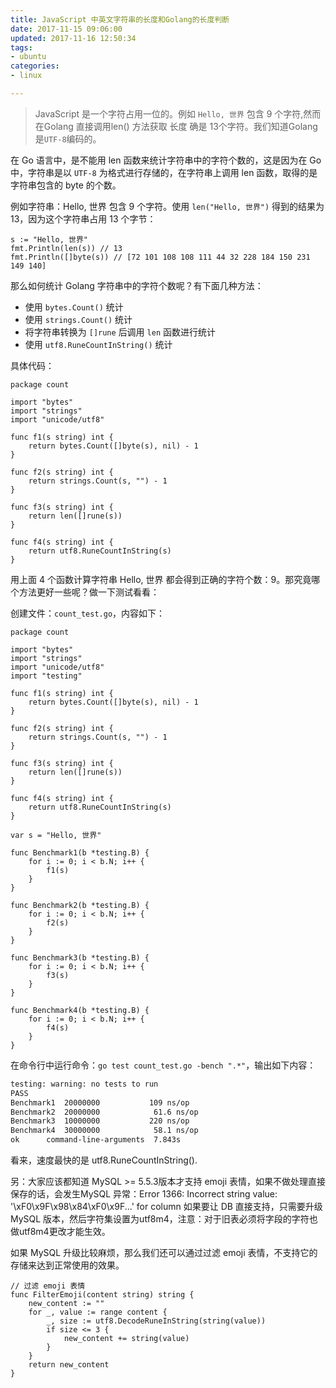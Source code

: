 ```yaml
---
title: JavaScript 中英文字符串的长度和Golang的长度判断
date: 2017-11-15 09:06:00
updated: 2017-11-16 12:50:34
tags: 
- ubuntu
categories: 
- linux

---
```

> JavaScript 是一个字符占用一位的。例如 `Hello, 世界` 包含 9 个字符,然而在Golang 直接调用len() 方法获取
> 长度 确是 13个字符。我们知道Golang 是`UTF-8`编码的。

在 Go 语言中，是不能用 len 函数来统计字符串中的字符个数的，这是因为在 Go 中，字符串是以 `UTF-8` 为格式进行存储的，在字符串上调用 len 函数，取得的是字符串包含的 byte 的个数。

例如字符串：Hello, 世界 包含 9 个字符。使用 `len("Hello, 世界")` 得到的结果为 13，因为这个字符串占用 13 个字节：
```golang
s := "Hello, 世界"
fmt.Println(len(s)) // 13
fmt.Println([]byte(s)) // [72 101 108 108 111 44 32 228 184 150 231 149 140]
```


<!--more-->


那么如何统计 Golang 字符串中的字符个数呢？有下面几种方法：

 - 使用 `bytes.Count()` 统计
 - 使用 `strings.Count()` 统计
 - 将字符串转换为 `[]rune` 后调用 `len` 函数进行统计
 - 使用 `utf8.RuneCountInString()` 统计

具体代码：
```golang
package count

import "bytes"
import "strings"
import "unicode/utf8"

func f1(s string) int {
    return bytes.Count([]byte(s), nil) - 1
}

func f2(s string) int {
    return strings.Count(s, "") - 1
}

func f3(s string) int {
    return len([]rune(s))
}

func f4(s string) int {
    return utf8.RuneCountInString(s)
}
```
用上面 4 个函数计算字符串 Hello, 世界 都会得到正确的字符个数：9。那究竟哪个方法更好一些呢？做一下测试看看：

创建文件：`count_test.go`，内容如下：
```golang
package count

import "bytes"
import "strings"
import "unicode/utf8"
import "testing"

func f1(s string) int {
    return bytes.Count([]byte(s), nil) - 1
}

func f2(s string) int {
    return strings.Count(s, "") - 1
}

func f3(s string) int {
    return len([]rune(s))
}

func f4(s string) int {
    return utf8.RuneCountInString(s)
}

var s = "Hello, 世界"

func Benchmark1(b *testing.B) {
    for i := 0; i < b.N; i++ {
        f1(s)
    }
}

func Benchmark2(b *testing.B) {
    for i := 0; i < b.N; i++ {
        f2(s)
    }
}

func Benchmark3(b *testing.B) {
    for i := 0; i < b.N; i++ {
        f3(s)
    }
}

func Benchmark4(b *testing.B) {
    for i := 0; i < b.N; i++ {
        f4(s)
    }
}
```
在命令行中运行命令：`go test count_test.go -bench ".*"`，输出如下内容：
```bash
testing: warning: no tests to run
PASS
Benchmark1	20000000	       109 ns/op
Benchmark2	20000000	        61.6 ns/op
Benchmark3	10000000	       220 ns/op
Benchmark4	30000000	        58.1 ns/op
ok  	command-line-arguments	7.843s
```
看来，速度最快的是 utf8.RuneCountInString().

另：大家应该都知道 MySQL >= 5.5.3版本才支持 emoji 表情，如果不做处理直接保存的话，会发生MySQL 异常：Error 1366: Incorrect string value: '\xF0\x9F\x98\x84\xF0\x9F...' for column 如果要让 DB 直接支持，只需要升级 MySQL 版本，然后字符集设置为utf8m4，注意：对于旧表必须将字段的字符也做utf8m4更改才能生效。

如果 MySQL 升级比较麻烦，那么我们还可以通过过滤 emoji 表情，不支持它的存储来达到正常使用的效果。

```golang
// 过滤 emoji 表情
func FilterEmoji(content string) string {
	new_content := ""
	for _, value := range content {
		_, size := utf8.DecodeRuneInString(string(value))
		if size <= 3 {
			new_content += string(value)
		}
	}
	return new_content
}

```